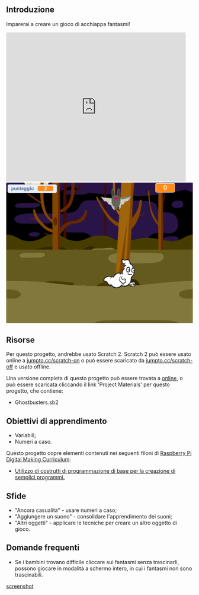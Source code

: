 ## Introduzione

Imparerai a creare un gioco di acchiappa fantasmi!

<div class="scratch-preview">
  <iframe allowtransparency="true" width="485" height="402" src="https://scratch.mit.edu/projects/embed/60787262/?autostart=false" frameborder="0"></iframe>
  <img src="images/ghost-final.png">
</div>

## Risorse
Per questo progetto, andrebbe usato Scratch 2. Scratch 2 può essere usato online a [jumpto.cc/scratch-on](http://jumpto.cc/scratch-on) o può essere scaricato da [jumpto.cc/scratch-off](http://jumpto.cc/scratch-off) e usato offline.

Una versione completa di questo progetto può essere trovata a <a href="http://scratch.mit.edu/projects/60787262">online</a>, o può essere scaricata cliccando il link 'Project Materials' per questo progetto, che contiene:

+ Ghostbusters.sb2

## Obiettivi di apprendimento
+ Variabili;
+ Numeri a caso.

Questo progetto copre elementi contenuti nei seguenti filoni di [Raspberry Pi Digital Making Curriculum](http://rpf.io/curriculum):

+ [Utilizzo di costrutti di programmazione di base per la creazione di semplici programmi.](https://www.raspberrypi.org/curriculum/programming/creator)

## Sfide
+ "Ancora casualità" - usare numeri a caso;
+ "Aggiungere un suono" - consolidare l'apprendimento dei suoni;
+ "Altri oggetti" - applicare le tecniche per creare un altro oggetto di gioco.

## Domande frequenti
+ Se i bambini trovano difficile cliccare sui fantasmi senza trascinarli, possono giocare in modalità a schermo intero, in cui i fantasmi non sono trascinabili.

[screenshot](images/ghost-fullscreen.png)